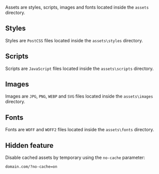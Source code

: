 Assets are styles, scripts, images and fonts located inside the `assets` directory.


Styles
------

Styles are `PostCSS` files located inside the `assets\styles` directory.


Scripts
-------

Scripts are `JavaScript` files located inside the `assets\scripts` directory.


Images
------

Images are `JPG`, `PNG`, `WEBP` and `SVG` files located inside the `assets\images` directory.


Fonts
-----

Fonts are `WOFF` and `WOFF2` files located inside the `assets\fonts` directory.


Hidden feature
--------------

Disable cached assets by temporary using the `no-cache` parameter:

```
domain.com/?no-cache=on
```
